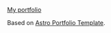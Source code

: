 [My portfolio](https://ericledonge.dev)

Based on [Astro Portfolio Template](https://github.com/withastro/astro/tree/main/examples/portfolio).

